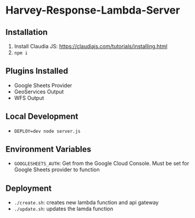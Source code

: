 # Harvey-Response-Lambda-Server
## Installation
1. Install Claudia JS: https://claudiajs.com/tutorials/installing.html
2. `npm i`

## Plugins Installed
- Google Sheets Provider
- GeoServices Output
- WFS Output

## Local Development
- `DEPLOY=dev node server.js`

## Environment Variables
- `GOOGLESHEETS_AUTH`: Get from the Google Cloud Console. Must be set for Google Sheets provider to function

## Deployment
- `./create.sh`: creates new lambda function and api gateway
- `./update.sh`: updates the lamda function
